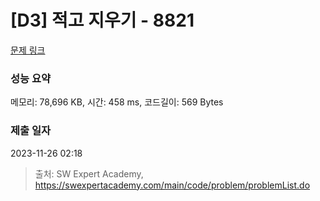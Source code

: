 # [D3] 적고 지우기 - 8821 

[문제 링크](https://swexpertacademy.com/main/code/problem/problemDetail.do?contestProbId=AW37UDPKCgQDFATy) 

### 성능 요약

메모리: 78,696 KB, 시간: 458 ms, 코드길이: 569 Bytes

### 제출 일자

2023-11-26 02:18



> 출처: SW Expert Academy, https://swexpertacademy.com/main/code/problem/problemList.do